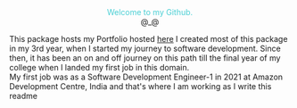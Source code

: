 <center><font color="#4acfd4"> Welcome to my Github. </font></center> 
<center>@_@</center>

This package hosts my Portfolio hosted [here](https://1avinash.github.io/Portfolio/index.html)
I created most of this package in my 3rd year, when I started my journey to software development.
Since then, it has been an on and off journey on this path till the final year of my college when I landed my first job in this domain.   
My first job was as a Software Development Engineer-1 in 2021 at Amazon Development Centre, India and that's where I am working as I write this readme